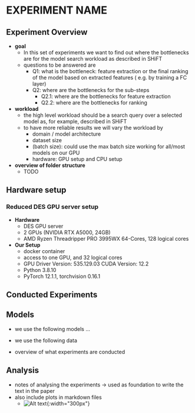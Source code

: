 # EXPERIMENT NAME

## Experiment Overview

- **goal**
    - In this set of experiments we want to find out where the bottlenecks are for the model search workload as
      described in SHiFT
    - questions to be answered are
        - Q1: what is the bottleneck: feature extraction or the final ranking of the model based on extracted features (
          e.g. by training a FC layer)
        - Q2: where are the bottlenecks for the sub-steps
            - Q2.1: where are the bottlenecks for feature extraction
            - Q2.2: where are the bottlenecks for ranking
- **workload**
    - the high level workload should be a search query over a selected model as, for example, described in SHiFT
    - to have more reliable results we will vary the workload by 
      - domain / model architecture
      - dataset size
      - (batch size): could use the max batch size working for all/most models on our GPU 
      - hardware: GPU setup and CPU setup
- **overview of folder structure**
    - TODO

## Hardware setup

### Reduced DES GPU server setup
- **Hardware**
    - DES GPU server
    - 2 GPUs (NVIDIA RTX A5000, 24GB)
    - AMD Ryzen Threadripper PRO 3995WX 64-Cores, 128 logical cores
- **Our Setup**
    - docker container
    - access to one GPU, and 32 logical cores
    - GPU Driver Version: 535.129.03 CUDA Version: 12.2
    - Python 3.8.10
    - PyTorch 12.1.1, torchvision 0.16.1

## Conducted Experiments

## Models
- we use the following models ...
- we use the following data

- overview of what experiments are conducted

## Analysis

- notes of analysing the experiments -> used as foundation to write the text in the paper
- also include plots in markdown files
    - ![Alt text](path_to_image_file.png){:width="300px"}




